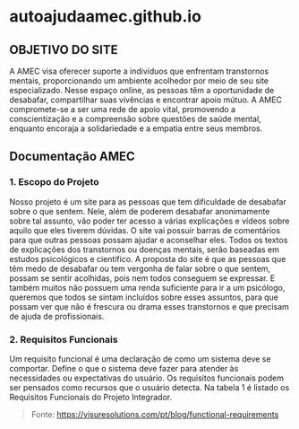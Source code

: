 # autoajudaamec.github.io

## **OBJETIVO DO SITE**
A AMEC visa oferecer suporte a indivíduos que enfrentam transtornos
mentais, proporcionando um ambiente acolhedor por meio de seu site
especializado. Nesse espaço online, as pessoas têm a oportunidade de
desabafar, compartilhar suas vivências e encontrar apoio mútuo. A AMEC
compromete-se a ser uma rede de apoio vital, promovendo a
conscientização e a compreensão sobre questões de saúde mental,
enquanto encoraja a solidariedade e a empatia entre seus membros.

## Documentação AMEC

### 1.	Escopo do Projeto

Nosso projeto é um site para as pessoas que tem dificuldade de desabafar sobre o que sentem. Nele, além de poderem desabafar anonimamente sobre tal assunto, vão poder ter acesso a várias explicações e vídeos sobre aquilo que eles tiverem dúvidas.
O site vai possuir barras de comentários para que outras pessoas possam ajudar e aconselhar eles. Todos os textos de explicações dos transtornos ou doenças mentais, serão baseadas em estudos psicológicos e científico.
A proposta do site é que as pessoas que têm medo de desabafar ou tem vergonha de falar sobre o que sentem, possam se sentir acolhidas, pois nem todos conseguem se expressar. E também muitos não possuem uma renda suficiente para ir a um psicólogo, queremos que todos se sintam incluídos sobre esses assuntos, para que possam ver que não é frescura ou drama esses transtornos e que precisam de ajuda de profissionais.

### 2.	Requisitos Funcionais

Um requisito funcional é uma declaração de como um sistema deve se comportar. Define o que o sistema deve fazer para atender às necessidades ou expectativas do usuário. Os requisitos funcionais podem ser pensados como recursos que o usuário detecta. Na tabela 1 é listado os Requisitos Funcionais do Projeto Integrador.

> Fonte: https://visuresolutions.com/pt/blog/functional-requirements
